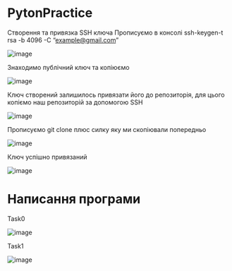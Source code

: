 # PytonPractice

Створення та привязка SSH ключа
Прописуємо в консолі ssh-keygen-t rsa -b 4096 -C “example@gmail.com”

![image](https://user-images.githubusercontent.com/86929198/125646981-de2ed8b4-cb5a-4b46-86c7-7c932ef2bdeb.png)

Знаходимо публічний ключ та копіюємо

![image](https://user-images.githubusercontent.com/86929198/125647027-2ef14b66-708d-49ca-99d4-f0a9fad16ced.png)

Ключ створений залишилось привязати його до репозиторія, для цього копіємо наш репозиторій за допомогою SSH

![image](https://user-images.githubusercontent.com/86929198/125647717-aa074eaa-dab2-419c-afb2-1f988a52bd38.png)

Прописуємо git clone плюс силку яку ми скопіювали попередньо

![image](https://user-images.githubusercontent.com/86929198/125647994-b25a56c2-b4c8-428c-a571-5b6a780f68c3.png)

Ключ успішно привязаний

![image](https://user-images.githubusercontent.com/86929198/125648082-0abf7941-b8da-4b09-be36-dfa0381f6cf9.png)


# Написання програми 

Task0

![image](https://user-images.githubusercontent.com/86929198/125648241-0b073938-4c6b-408c-ba0d-85013053e6e3.png)

Task1

![image](https://user-images.githubusercontent.com/86929198/125648537-6d3b5f35-0890-4f2f-8f3a-23ce67be2194.png)



